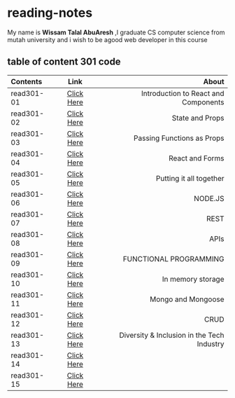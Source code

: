 # reading-notes

My name is **Wissam Talal AbuAresh** ,I graduate CS computer science from mutah university and i wish to be agood web developer in this course


## table of content 301 code

| Contents    | Link        |   About   |
| :---        |    :----:   |          ---: |
| read301-01    | [Click Here](https://wissamtalal9.github.io/reading301-note/read301-1) | Introduction to React and Components |
| read301-02    | [Click Here](https://wissamtalal9.github.io/reading301-note/read301-2) | State and Props |
| read301-03     | [Click Here](https://wissamtalal9.github.io/reading301-note/read301-3) | Passing Functions as Props |
| read301-04     | [Click Here](https://wissamtalal9.github.io/reading301-note/read301-4) | React and Forms |
| read301-05    | [Click Here](https://wissamtalal9.github.io/reading301-note/read301-5) | Putting it all together |
| read301-06    | [Click Here](https://wissamtalal9.github.io/reading301-note/read301-6) | NODE.JS |
| read301-07    | [Click Here](https://wissamtalal9.github.io/reading301-note/read301-7) | REST |
| read301-08    | [Click Here](https://wissamtalal9.github.io/reading301-note/read301-8) | APIs |
| read301-09    | [Click Here](https://wissamtalal9.github.io/reading301-note/read301-9) | FUNCTIONAL PROGRAMMING |
| read301-10    | [Click Here](https://wissamtalal9.github.io/reading301-note/read301-10) |  In memory storage |
| read301-11    | [Click Here](https://wissamtalal9.github.io/reading301-note/read301-11) | Mongo and Mongoose |
| read301-12    | [Click Here](https://wissamtalal9.github.io/reading301-note/read301-12) | CRUD |
| read301-13    | [Click Here](https://wissamtalal9.github.io/reading301-note/read301-13) | Diversity & Inclusion in the Tech Industry |
| read301-14    | [Click Here](https://wissamtalal9.github.io/reading301-note/read301-14) |  |
| read301-15    | [Click Here](https://wissamtalal9.github.io/reading301-note/read301-15) |  |
